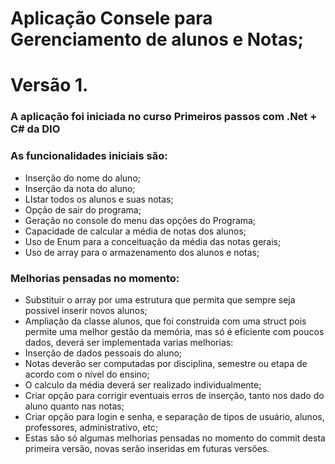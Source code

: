 # Aplicação Consele para Gerenciamento de alunos e Notas;
# Versão 1.
### A aplicação foi iniciada no curso Primeiros passos com .Net + C# da DIO
 
### As funcionalidades iniciais são:
 - Inserção do nome do aluno;
 - Inserção da nota do aluno;
 - LIstar todos os alunos e suas notas;
 - Opção de sair do programa;
 - Geração no console do menu das opções do Programa;
 - Capacidade de calcular a média de notas dos alunos;
 - Uso de Enum para a conceituação da média das notas gerais;
 - Uso de array para o armazenamento dos alunos e notas;
 
### Melhorias pensadas no momento:
 - Substituir o array por uma estrutura que permita que sempre seja possivel inserir novos alunos; 
 - Ampliação da classe alunos, que foi construida com uma struct pois permite uma melhor gestão da memória, mas só é eficiente com poucos dados, deverá ser implementada varias melhorias:
 - Inserção de dados pessoais do aluno;
 - Notas deverão ser computadas por disciplina, semestre ou etapa de acordo com o nível do ensino;
 - O calculo da média deverá ser realizado individualmente;
 - Criar opção para corrigir eventuais erros de inserção, tanto nos dado do aluno quanto nas notas;
 - Criar opção para login e senha, e separação de tipos de usuário, alunos, professores, administrativo, etc;
 - Estas são só algumas melhorias pensadas no momento do commit desta primeira versão, novas serão inseridas em futuras versões.
 